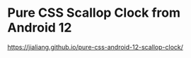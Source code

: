 # Pure CSS Scallop Clock from Android 12

https://jialiang.github.io/pure-css-android-12-scallop-clock/
